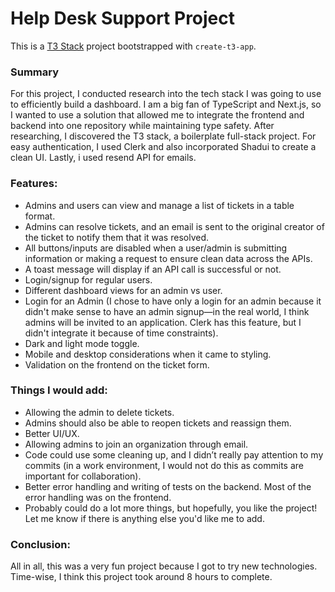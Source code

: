 # Help Desk Support Project

This is a [T3 Stack](https://create.t3.gg/) project bootstrapped with `create-t3-app`.

### Summary

For this project, I conducted research into the tech stack I was going to use to efficiently build a dashboard. I am a big fan of TypeScript and Next.js, so I wanted to use a solution that allowed me to integrate the frontend and backend into one repository while maintaining type safety.
After researching, I discovered the T3 stack, a boilerplate full-stack project. For easy authentication, I used Clerk and also incorporated Shadui to create a clean UI. Lastly, i used resend API for emails.

### Features:
- Admins and users can view and manage a list of tickets in a table format.
- Admins can resolve tickets, and an email is sent to the original creator of the ticket to notify them that it was resolved.
- All buttons/inputs are disabled when a user/admin is submitting information or making a request to ensure clean data across the APIs.
- A toast message will display if an API call is successful or not.
- Login/signup for regular users.
- Different dashboard views for an admin vs user.
- Login for an Admin (I chose to have only a login for an admin because it didn't make sense to have an admin signup—in the real world, I think admins will be invited to an application. Clerk has this feature, but I didn't integrate it because of time constraints).
- Dark and light mode toggle.
- Mobile and desktop considerations when it came to styling.
- Validation on the frontend on the ticket form.

### Things I would add:
- Allowing the admin to delete tickets.
- Admins should also be able to reopen tickets and reassign them.
- Better UI/UX.
- Allowing admins to join an organization through email.
- Code could use some cleaning up, and I didn’t really pay attention to my commits (in a work environment, I would not do this as commits are important for collaboration).
- Better error handling and writing of tests on the backend. Most of the error handling was on the frontend.
- Probably could do a lot more things, but hopefully, you like the project! Let me know if there is anything else you'd like me to add.

### Conclusion:
All in all, this was a very fun project because I got to try new technologies. Time-wise, I think this project took around 8 hours to complete.
